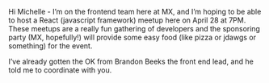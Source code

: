 Hi Michelle - I’m on the frontend team here at MX, and I’m hoping to be able to host a React (javascript framework) meetup here on April 28 at 7PM. These meetups are a really fun gathering of developers and the sponsoring party (MX, hopefully!) will provide some easy food (like pizza or jdawgs or something) for the event. 

I’ve already gotten the OK from Brandon Beeks the front end lead, and he told me to coordinate with you.
